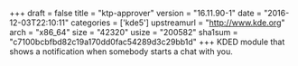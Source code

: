 +++
draft = false
title = "ktp-approver"
version = "16.11.90-1"
date = "2016-12-03T22:10:11"
categories = ['kde5']
upstreamurl = "http://www.kde.org"
arch = "x86_64"
size = "42320"
usize = "200582"
sha1sum = "c7100bcbfbd82c19a170dd0fac54289d3c29bb1d"
+++
KDED module that shows a notification when somebody starts a chat with you.
